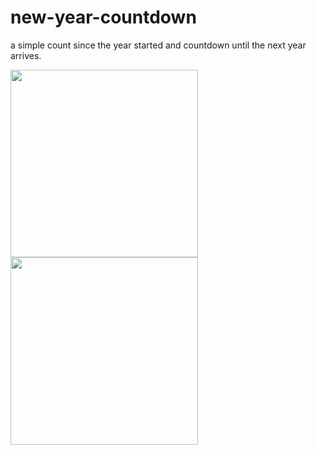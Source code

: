 # new-year-countdown
a simple count since the year started and countdown until the next year arrives.

<p float="left">
  <img src="https://user-images.githubusercontent.com/69304255/172343358-4446fa6d-905b-44c8-baf4-789cbec7aeba.png" width="300" />
  <img src="https://user-images.githubusercontent.com/69304255/172343383-5e4d2377-ce32-42d1-83d9-399d5503938e.png" width="300" /> 
</p>

